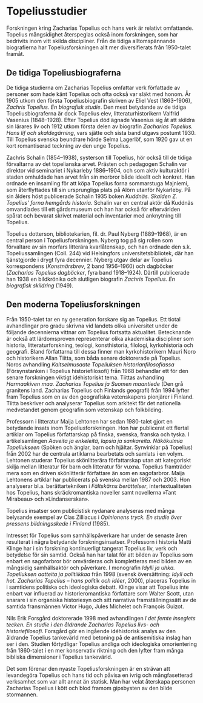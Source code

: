 # Topeliusstudier

Forskningen kring Zacharias Topelius och hans verk är relativt omfattande. Topelius mångsidighet återspeglas också inom forskningen, som har bedrivits inom vitt skilda discipliner. Från de tidiga alltomspännande biografierna har Topeliusforskningen allt mer diversifierats från 1950-talet framåt.<br/>

## De tidiga Topeliusbiograferna

De tidiga studierna om Zacharias Topelius omfattar verk författade av personer som hade känt Topelius och ofta också var släkt med honom. År 1905 utkom den första Topeliusbiografin skriven av Eliel Vest (1863–1906), *Zachris Topelius. En biografisk studie*. Den mest betydande av de tidiga Topeliusbiograferna är dock Topelius elev, litteraturhistorikern Valfrid Vasenius (1848–1928). Efter Topelius död ägnade Vasenius sig åt att skildra sin lärares liv och 1912 utkom första delen av biografin *Zacharias Topelius. Hans lif och skaldegärning*, vars sjätte och sista band utgavs postumt 1930. Till Topelius svenska beundrare hörde Selma Lagerlöf, som 1920 gav ut en kort romantiserad teckning av den unge Topelius.<br/>

Zachris Schalin (1854–1938), systerson till Topelius, hör också till de tidiga förvaltarna av det topelianska arvet. Prästen och pedagogen Schalin var direktor vid seminariet i Nykarleby 1886–1904, och som aktiv kulturaktör i staden omhuldade han arvet från sin morbror både ideellt och konkret. Han ordnade en insamling för att köpa Topelius forna sommarstuga Majniemi, som återflyttades till sin ursprungliga plats på Alörn utanför Nykarleby. På sin ålders höst publicerade Schalin 1935 boken *Kuddnäs. Skalden Z. Topelius’ forna hemgårds historia*. Schalin var en central aktör då Kuddnäs omvandlades till ett gårdsmuseum och han har också för eftervärlden spårat och bevarat skrivet material och inventarier med anknytning till Topelius.<br/>

Topelius dotterson, bibliotekarien, fil. dr. Paul Nyberg (1889–1968), är en central person i Topeliusforskningen. Nyberg tog på sig rollen som förvaltare av sin morfars litterära kvarlåtenskap, och han ordnade den s.k. Topeliussamlingen (Coll. 244) vid Helsingfors universitetsbibliotek, där han tjänstgjorde i drygt fyra decennier. Nyberg utgav delar av Topelius korrespondens (*Konstnärsbrev*, 2 band 1956–1960) och dagböcker (*Zacharias Topelius dagböcker*, fyra band 1918–1924). Därtill publicerade han 1938 en bildkrönika och slutligen biografin *Zachris Topelius. En biografisk skildring* (1949).<br/>

## Den moderna Topeliusforskningen

Från 1950-talet tar en ny generation forskare sig an Topelius. Ett tiotal avhandlingar pro gradu skrivna vid landets olika universitet under de följande decennierna vittnar om Topelius fortsatta aktualitet. Betecknande är också att lärdomsproven representerar olika akademiska discipliner som historia, litteraturforskning, teologi, konsthistoria, filologi, kyrkohistoria och geografi. Bland författarna till dessa finner man kyrkohistorikern Mauri Noro och historikern Allan Tiitta, som båda senare doktorerade på Topelius. Noros avhandling *Kaitselmusaate Topeliuksen historianfilosofiassa* (Försynstanken i Topelius historiefilosofi) från 1968 behandlar ett för den senare forskningen viktigt idéhistoriskt tema. Tiittas avhandling *Harmaakiven maa. Zacharias Topelius ja Suomen maantiede* (Den grå granitens land. Zacharias Topelius och Finlands geografi) från 1994 lyfter fram Topelius som en av den geografiska vetenskapens pionjärer i Finland. Tiitta beskriver och analyserar Topelius som arkitekt för det nationella medvetandet genom geografin som vetenskap och folkbilding.<br/>

Professorn i litteratur Maija Lehtonen har sedan 1980-talet gjort en betydande insats inom Topeliusforskningen. Hon har publicerat ett flertal artiklar om Topelius författarskap på finska, svenska, franska och tyska. I artikelsamlingen *Aaveita ja enkeleitä, lapsia ja sankareita. Näkökulmia Topeliukseen* (Spöken och änglar, barn och hjältar. Synvinklar på Topelius) från 2002 har de centrala artiklarna bearbetats och samlats i en volym. Lehtonen studerar Topelius skönlitterära författarskap utan att kategoriskt skilja mellan litteratur för barn och litteratur för vuxna. Topelius framträder mera som en driven skönlitterär författare än som en sagofarbror. Maija Lehtonens artiklar har publicerats på svenska mellan 1987 och 2003. Hon analyserar bl.a. berättartekniken i *Fältskärns berättelser*, intertextualiteten hos Topelius, hans skräckromantiska noveller samt novellerna »Tant Mirabeau» och »Lindanserskan».<br/>

Topelius insatser som publicistisk nydanare analyseras med många belysande exempel av Clas Zilliacus i *Opinionens tryck. En studie över pressens bildningsskede i Finland* (1985).<br/>

Intresset för Topelius som samhällspåverkare har under de senaste åren resulterat i några betydande forskningsinsatser. Professorn i historia Matti Klinge har i sin forskning kontinuerligt tangerat Topelius liv, verk och betydelse för sin samtid. Också han har talat för att bilden av Topelius som enbart en sagofarbror bör omvärderas och kompletteras med bilden av en mångsidig samhällsaktör och påverkare. I monografin *Idylli ja uhka. Topeliuksen aatteita ja politiikkaa* från 1998 (svensk översättning: *Idyll och hot. Zacharias Topelius – hans politik och idéer*, 2000), placeras Topelius in i samtidens politiska och ideologiska debatt. Klinge visar att Topelius inte enbart var influerad av historieromantiska författare som Walter Scott, utan snarare i sin organiska historiesyn och sitt narrativa framställningssätt av de samtida fransmännen Victor Hugo, Jules Michelet och François Guizot.<br/>

Nils Erik Forsgård doktorerade 1998 med avhandlingen *I det femte inseglets tecken. En studie i den åldrande Zacharias Topelius livs- och historiefilosofi*. Forsgård gör en ingående idéhistorisk analys av den åldrande Topelius tankevärld med betoning på de antisemitiska inslag han ser i den. Studien förtydligar Topelius andliga och ideologiska omorientering från 1860-talet i en mer konservativ riktning och den lyfter fram många bibliska dimensioner i Topelius tankevärld.<br/>

Det som förenar den nyaste Topeliusforskningen är en strävan att levandegöra Topelius och hans tid och påvisa en ivrig och mångfasetterad verksamhet som var allt annat än statisk. Man har velat återskapa personen Zacharias Topelius i kött och blod framom gipsbysten av den blide stormannen.<br/>